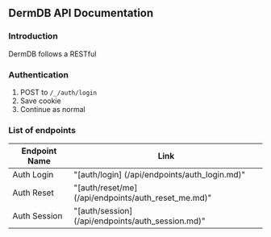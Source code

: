 ## DermDB API Documentation

### Introduction

DermDB follows a RESTful

### Authentication

1. POST to `/_/auth/login`
2. Save cookie
3. Continue as normal

### List of endpoints

| Endpoint Name             | Link                                                                                     |
|-----------------------    | -------------                                                                            |
| Auth Login                | "[auth/login]                    (/api/endpoints/auth_login.md)"                         |
| Auth Reset                | "[auth/reset/me]                 (/api/endpoints/auth_reset_me.md)"                      |
| Auth Session              | "[auth/session]                  (/api/endpoints/auth_session.md)"                       |


